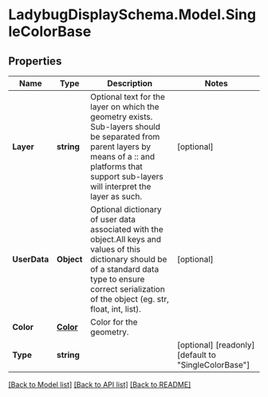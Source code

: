 
# LadybugDisplaySchema.Model.SingleColorBase

## Properties

Name | Type | Description | Notes
------------ | ------------- | ------------- | -------------
**Layer** | **string** | Optional text for the layer on which the geometry exists. Sub-layers should be separated from parent layers by means of a :: and platforms that support sub-layers will interpret the layer as such. | [optional] 
**UserData** | **Object** | Optional dictionary of user data associated with the object.All keys and values of this dictionary should be of a standard data type to ensure correct serialization of the object (eg. str, float, int, list). | [optional] 
**Color** | [**Color**](Color.md) | Color for the geometry. | 
**Type** | **string** |  | [optional] [readonly] [default to "SingleColorBase"]

[[Back to Model list]](../README.md#documentation-for-models)
[[Back to API list]](../README.md#documentation-for-api-endpoints)
[[Back to README]](../README.md)

